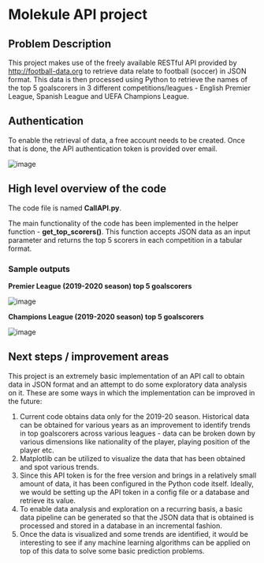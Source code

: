 # Molekule API project

## Problem Description

This project makes use of the freely available RESTful API provided by http://football-data.org to retrieve data relate to football (soccer) in JSON format. This data is then processed using Python to retrieve the names of the top 5 goalscorers in 3 different competitions/leagues - English Premier League, Spanish League and UEFA Champions League. 


## Authentication

To enable the retrieval of data, a free account needs to be created. Once that is done, the API authentication token is provided over email. 

![image](https://user-images.githubusercontent.com/18036391/82612771-aa6c2a00-9b91-11ea-8078-b8156500a7b6.png)


## High level overview of the code

The code file is named **CallAPI.py**.

The main functionality of the code has been implemented in the helper function - **get_top_scorers()**. This function accepts JSON data as an input parameter and returns the top 5 scorers in each competition in a tabular format. 

### Sample outputs

**Premier League (2019-2020 season) top 5 goalscorers**

![image](https://user-images.githubusercontent.com/18036391/82613196-b7d5e400-9b92-11ea-8de0-725a7faafc4b.png)

**Champions League (2019-2020 season) top 5 goalscorers**

![image](https://user-images.githubusercontent.com/18036391/82613334-0be0c880-9b93-11ea-9400-67c935926ef0.png)

## Next steps / improvement areas

This project is an extremely basic implementation of an API call to obtain data in JSON format and an attempt to do some exploratory data analysis on it. These are some ways in which the implementation can be improved in the future:

1. Current code obtains data only for the 2019-20 season. Historical data can be obtained for various years as an improvement to identify trends in top goalscorers across various leagues - data can be broken down by various dimensions like nationality of the player, playing position of the player etc. 
2. Matplotlib can be utilized to visualize the data that has been obtained and spot various trends.
3. Since this API token is for the free version and brings in a relatively small amount of data, it has been configured in the Python code itself. Ideally, we would be setting up the API token in a config file or a database and retrieve its value.
4. To enable data analysis and exploration on a recurring basis, a basic data pipeline can be generated so that the JSON data that is obtained is processed and stored in a database in an incremental fashion. 
5. Once the data is visualized and some trends are identified, it would be interesting to see if any machine learning algorithms can be applied on top of this data to solve some basic prediction problems. 






